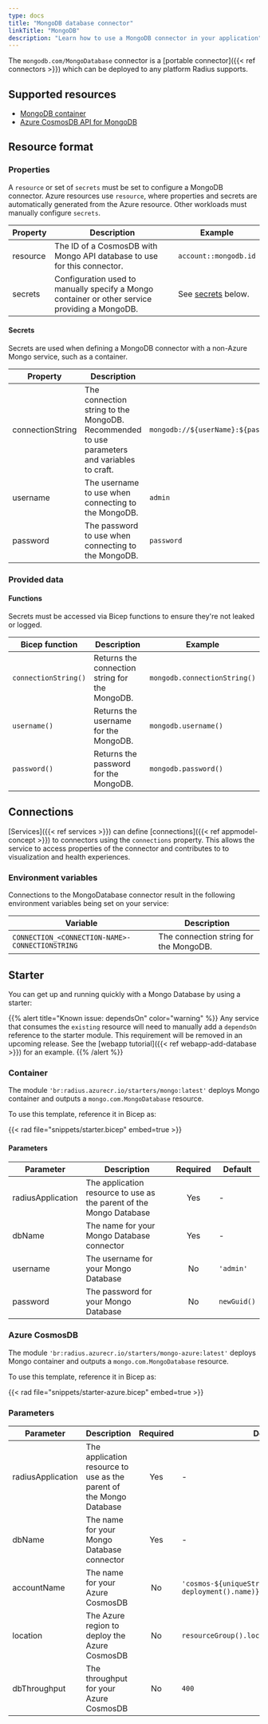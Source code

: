 ```yaml
---
type: docs
title: "MongoDB database connector"
linkTitle: "MongoDB"
description: "Learn how to use a MongoDB connector in your application"
---
```


The `mongodb.com/MongoDatabase` connector is a [portable connector]({{< ref connectors >}}) which can be deployed to any platform Radius supports.

## Supported resources

- [MongoDB container](https://hub.docker.com/_/mongo/)
- [Azure CosmosDB API for MongoDB](https://docs.microsoft.com/en-us/azure/cosmos-db/mongodb-introduction)

## Resource format

### Properties

A `resource` or set of `secrets` must be set to configure a MongoDB connector. Azure resources use `resource`, where properties and secrets are automatically generated from the Azure resource. Other workloads must manually configure `secrets`.

| Property | Description | Example |
|----------|-------------|---------|
| resource | The ID of a CosmosDB with Mongo API database to use for this connector. | `account::mongodb.id`
| secrets  | Configuration used to manually specify a Mongo container or other service providing a MongoDB. | See [secrets](#secrets) below.

#### Secrets

Secrets are used when defining a MongoDB connector with a non-Azure Mongo service, such as a container.

| Property | Description | Example |
|----------|-------------|---------|
| connectionString | The connection string to the MongoDB. Recommended to use parameters and variables to craft. | `mongodb://${userName}:${password}@${container.spec.hostname}:...`
| username | The username to use when connecting to the MongoDB. | `admin`
| password | The password to use when connecting to the MongoDB. | `password`

### Provided data

#### Functions

Secrets must be accessed via Bicep functions to ensure they're not leaked or logged.

| Bicep function | Description | Example |
|----------------|-------------|---------|
| `connectionString()` | Returns the connection string for the MongoDB. | `mongodb.connectionString()` |
| `username()` | Returns the username for the MongoDB. | `mongodb.username()` |
| `password()` | Returns the password for the MongoDB. | `mongodb.password()` |

## Connections

[Services]({{< ref services >}}) can define [connections]({{< ref appmodel-concept >}}) to connectors using the `connections` property. This allows the service to access properties of the connector and contributes to to visualization and health experiences.

### Environment variables

Connections to the MongoDatabase connector result in the following environment variables being set on your service:

| Variable | Description |
|----------|-------------|
| `CONNECTION_<CONNECTION-NAME>-CONNECTIONSTRING` | The connection string for the MongoDB. |

## Starter

You can get up and running quickly with a Mongo Database by using a starter:

{{% alert title="Known issue: dependsOn" color="warning" %}}
Any service that consumes the `existing` resource will need to manually add a `dependsOn` reference to the starter module. This requirement will be removed in an upcoming release. See the [webapp tutorial]({{< ref webapp-add-database >}}) for an example.
{{% /alert %}}

### Container

The module `'br:radius.azurecr.io/starters/mongo:latest'` deploys Mongo container and outputs a `mongo.com.MongoDatabase` resource.

To use this template, reference it in Bicep as:

{{< rad file="snippets/starter.bicep" embed=true >}}

#### Parameters

| Parameter | Description | Required | Default |
|-----------|-------------|:--------:|---------|
| radiusApplication | The application resource to use as the parent of the Mongo Database | Yes | - |
| dbName | The name for your Mongo Database connector | Yes | - |
| username | The username for your Mongo Database | No | `'admin'` |
| password | The password for your Mongo Database | No | `newGuid()` |

### Azure CosmosDB

The module `'br:radius.azurecr.io/starters/mongo-azure:latest'` deploys Mongo container and outputs a `mongo.com.MongoDatabase` resource.

To use this template, reference it in Bicep as:

{{< rad file="snippets/starter-azure.bicep" embed=true >}}

### Parameters

| Parameter | Description | Required | Default |
|-----------|-------------|:--------:|---------|
| radiusApplication | The application resource to use as the parent of the Mongo Database | Yes | - |
| dbName | The name for your Mongo Database connector | Yes | - |
| accountName | The name for your Azure CosmosDB | No | `'cosmos-${uniqueString(resourceGroup().id, deployment().name)}'` |
| location | The Azure region to deploy the Azure CosmosDB | No | `resourceGroup().location` |
| dbThroughput | The throughput for your Azure CosmosDB | No | `400` |
